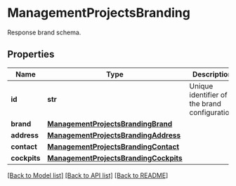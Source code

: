 # ManagementProjectsBranding

Response brand schema.

## Properties

Name | Type | Description | Notes
------------ | ------------- | ------------- | -------------
**id** | **str** | Unique identifier of the brand configuration. | [optional] 
**brand** | [**ManagementProjectsBrandingBrand**](ManagementProjectsBrandingBrand.md) |  | [optional] 
**address** | [**ManagementProjectsBrandingAddress**](ManagementProjectsBrandingAddress.md) |  | [optional] 
**contact** | [**ManagementProjectsBrandingContact**](ManagementProjectsBrandingContact.md) |  | [optional] 
**cockpits** | [**ManagementProjectsBrandingCockpits**](ManagementProjectsBrandingCockpits.md) |  | [optional] 

[[Back to Model list]](../README.md#documentation-for-models) [[Back to API list]](../README.md#documentation-for-api-endpoints) [[Back to README]](../README.md)


